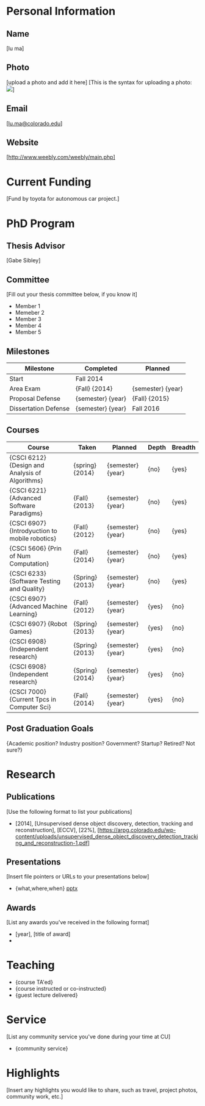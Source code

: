 # Personal Information

## Name
[lu ma]

## Photo
[upload a photo and add it here]
[This is the syntax for uploading a photo: ![](images/profile.png)]

## Email
[lu.ma@colorado.edu]

## Website
[http://www.weebly.com/weebly/main.php]

# Current Funding
[Fund by toyota for autonomous car project.]

# PhD Program

## Thesis Advisor
[Gabe Sibley]

## Committee 
[Fill out your thesis committee below, if you know it]

* Member 1 
* Memeber 2
* Member 3
* Member 4 
* Member 5

## Milestones

| Milestone            | Completed         | Planned           |         
| -------------------- | ----------------- | ----------------- |
| Start                | Fall 2014      |                   |
| Area Exam            | {Fall} {2014} | {semester} {year} |
| Proposal Defense     | {semester} {year} | {Fall} {2015} |
| Dissertation Defense | {semester} {year} | Fall 2016         |

## Courses

| Course           | Taken             | Planned            | Depth    | Breadth | 
| ---------------- | ----------------- | ------------------ | -------- | ------- |
| {CSCI 6212} {Design and Analysis of Algorithms} | {spring} {2014} | {semester} {year}  | {no} | {yes}|
| {CSCI 6221} {Advanced Software Paradigms} | {Fall} {2013} | {semester} {year}  | {no} | {yes}|
| {CSCI 6907} {Introdyuction to mobile robotics} | {Fall} {2012} | {semester} {year}  | {no} | {yes}|
| {CSCI 5606} {Prin of Num Computation} | {Fall} {2014} | {semester} {year}  | {no} | {yes}|
| {CSCI 6233} {Software Testing and Quality} | {Spring} {2013} | {semester} {year}  | {no} | {yes}|
| {CSCI 6907} {Advanced Machine Learning} | {Fall} {2012} | {semester} {year}  | {yes} | {no}|
| {CSCI 6907} {Robot Games} | {Spring} {2013} | {semester} {year}  | {yes} | {no}|
| {CSCI 6908} {Independent research} | {Spring} {2013} | {semester} {year}  | {yes} | {no}|
| {CSCI 6908} {Independent research} | {Spring} {2014} | {semester} {year}  | {yes} | {no}|
| {CSCI 7000} {Current Tpcs in Computer Sci} | {Fall} {2014} | {semester} {year}  | {yes} | {no}|

## Post Graduation Goals

{Academic position? Industry position? Government? Startup? Retired? Not sure?}

# Research

## Publications
[Use the following format to list your publications]

* [2014], [Unsupervised dense object discovery, detection, tracking and reconstruction], [ECCV], [22%], [https://arpg.colorado.edu/wp-content/uploads/unsupervised_dense_object_discovery_detection_tracking_and_reconstruction-1.pdf]

## Presentations
[Insert file pointers or URLs to your presentations below]
* {what,where,when} [pptx](files/presentation-file.pptx)
      
## Awards
[List any awards you've received in the following format]

* [year], [title of award]
* 

# Teaching

* {course TA'ed}
* {course instructed or co-instructed}
* {guest lecture delivered}

# Service
[List any community service you've done during your time at CU]

* {community service}

# Highlights
[Insert any highlights you would like to share, such as travel, project photos, community work, etc.]

